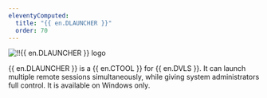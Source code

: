 ```yaml
---
eleventyComputed:
  title: "{{ en.DLAUNCHER }}"
  order: 70
---
```

![!!{{ en.DLAUNCHER }} logo](https://webdevolutions.blob.core.windows.net/images/projects/launcher/logos/launcher-color-shadow.svg)

{{ en.DLAUNCHER }} is a {{ en.CTOOL }} for {{ en.DVLS }}. It can launch multiple remote sessions simultaneously, while giving system administrators full control. It is available on Windows only.
